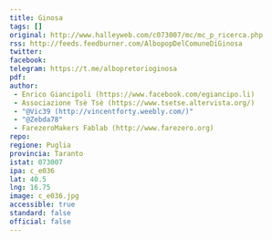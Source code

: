 ```yaml
---
title: Ginosa
tags: []
original: http://www.halleyweb.com/c073007/mc/mc_p_ricerca.php
rss: http://feeds.feedburner.com/AlbopopDelComuneDiGinosa
twitter: 
facebook: 
telegram: https://t.me/albopretorioginosa
pdf: 
author: 
 - Enrico Giancipoli (https://www.facebook.com/egiancipo.li)
 - Associazione Tsè Tsè (https://www.tsetse.altervista.org/)
 - "@Vic39 (http://vincentforty.weebly.com/)"
 - "@Zebda78"
 - FarezeroMakers Fablab (http://www.farezero.org)
repo: 
regione: Puglia
provincia: Taranto
istat: 073007
ipa: c_e036
lat: 40.5
lng: 16.75
image: c_e036.jpg
accessible: true
standard: false
official: false
---
```


